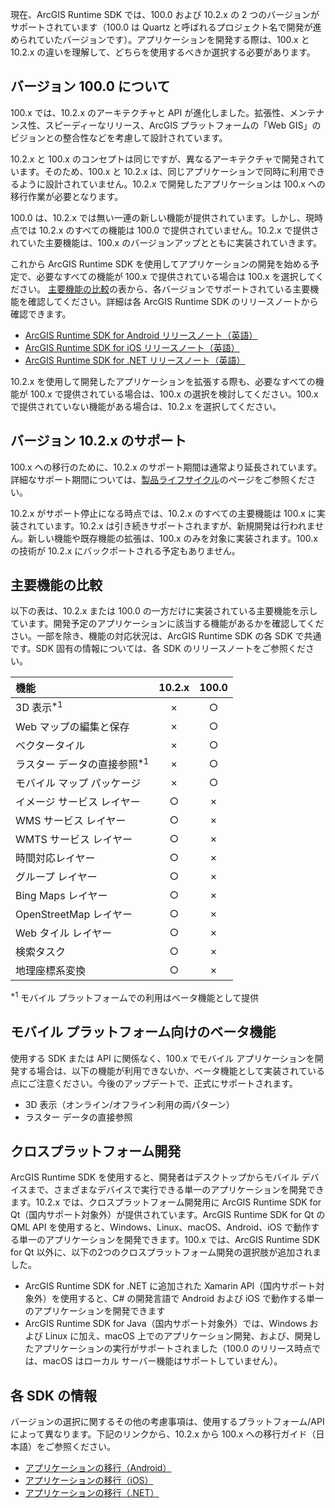 現在、ArcGIS Runtime SDK では、100.0 および 10.2.x の 2 つのバージョンがサポートされています（100.0 は Quartz と呼ばれるプロジェクト名で開発が進められていたバージョンです）。アプリケーションを開発する際は、100.x と 10.2.x の違いを理解して、どちらを使用するべきか選択する必要があります。

## バージョン 100.0 について

100.x では、10.2.x のアーキテクチャと API が進化しました。拡張性、メンテナンス性、スピーディーなリリース、ArcGIS プラットフォームの「Web GIS」のビジョンとの整合性などを考慮して設計されています。

10.2.x と 100.x のコンセプトは同じですが、異なるアーキテクチャで開発されています。そのため、100.x と 10.2.x は、同じアプリケーションで同時に利用できるように設計されていません。10.2.x で開発したアプリケーションは 100.x への移行作業が必要となります。

100.0 は、10.2.x では無い一連の新しい機能が提供されています。しかし、現時点では 10.2.x のすべての機能は 100.0 で提供されていません。10.2.x で提供されていた主要機能は、100.x のバージョンアップとともに実装されていきます。

これから ArcGIS Runtime SDK を使用してアプリケーションの開発を始める予定で、必要なすべての機能が 100.x で提供されている場合は 100.x を選択してください。
[主要機能の比較](#主要機能の比較)の表から、各バージョンでサポートされている主要機能を確認してください。詳細は各 ArcGIS Runtime SDK のリリースノートから確認できます。

* [ArcGIS Runtime SDK for Android リリースノート（英語）](https://developers.arcgis.com/android/latest/guide/release-notes.htm)
* [ArcGIS Runtime SDK for iOS リリースノート（英語）](https://developers.arcgis.com/ios/latest/swift/guide/release-notes.htm)
* [ArcGIS Runtime SDK for .NET リリースノート（英語）](https://developers.arcgis.com/net/latest/wpf/guide/release-notes.htm)

10.2.x を使用して開発したアプリケーションを拡張する際も、必要なすべての機能が 100.x で提供されている場合は、100.x の選択を検討してください。100.x で提供されていない機能がある場合は、10.2.x を選択してください。

## バージョン 10.2.x のサポート
100.x への移行のために、10.2.x のサポート期間は通常より延長されています。詳細なサポート期間については、[製品ライフサイクル](https://www.esrij.com/services/product-lifecycles/)のページをご参照ください。

10.2.x がサポート停止になる時点では、10.2.x のすべての主要機能は 100.x に実装されています。10.2.x は引き続きサポートされますが、新規開発は行われません。新しい機能や既存機能の拡張は、100.x のみを対象に実装されます。100.x の技術が 10.2.x にバックポートされる予定もありません。

## 主要機能の比較
以下の表は、10.2.x または 100.0 の一方だけに実装されている主要機能を示しています。開発予定のアプリケーションに該当する機能があるかを確認してください。一部を除き、機能の対応状況は、ArcGIS Runtime SDK の各 SDK で共通です。SDK 固有の情報については、各 SDK のリリースノートをご参照ください。

| 機能 | 10.2.x | 100.0 |
|:-----|:-----:|:-----:|
| 3D 表示<sup>*1</sup> | × | ○ |
| Web マップの編集と保存 | × | ○ |
| ベクタータイル | × | ○ |
| ラスター データの直接参照<sup>*1</sup> | × | ○ |
| モバイル マップ パッケージ | × | ○ |
| イメージ サービス レイヤー | ○ | × |
| WMS サービス レイヤー | ○ | × |
| WMTS サービス レイヤー | ○ | × |
| 時間対応レイヤー | ○ | × |
| グループ レイヤー | ○ | × |
| Bing Maps レイヤー | ○ | × |
| OpenStreetMap レイヤー | ○ | × |
| Web タイル レイヤー| ○ | × |
| 検索タスク | ○ | × |
| 地理座標系変換 | ○ | × |

<sup>*1</sup> モバイル プラットフォームでの利用はベータ機能として提供

## モバイル プラットフォーム向けのベータ機能
使用する SDK または API に関係なく、100.x でモバイル アプリケーションを開発する場合は、以下の機能が利用できないか、ベータ機能として実装されている点にご注意ください。今後のアップデートで、正式にサポートされます。

* 3D 表示（オンライン/オフライン利用の両パターン）
* ラスター データの直接参照

## クロスプラットフォーム開発
ArcGIS Runtime SDK を使用すると、開発者はデスクトップからモバイル デバイスまで、さまざまなデバイスで実行できる単一のアプリケーションを開発できます。10.2.x では、クロスプラットフォーム開発用に ArcGIS Runtime SDK for Qt（国内サポート対象外）が提供されています。ArcGIS Runtime SDK for Qt の QML API を使用すると、Windows、Linux、macOS、Android、iOS で動作する単一のアプリケーションを開発できます。100.x では、ArcGIS Runtime SDK for Qt 以外に、以下の2つのクロスプラットフォーム開発の選択肢が追加されました。

* ArcGIS Runtime SDK for .NET に追加された Xamarin API（国内サポート対象外）を使用すると、C# の開発言語で Android および iOS で動作する単一のアプリケーションを開発できます
* ArcGIS Runtime SDK for Java（国内サポート対象外）では、Windows および Linux に加え、macOS 上でのアプリケーション開発、および、開発したアプリケーションの実行がサポートされました（100.0 のリリース時点では、macOS はローカル サーバー機能はサポートしていません）。

## 各 SDK の情報
バージョンの選択に関するその他の考慮事項は、使用するプラットフォーム/API によって異なります。下記のリンクから、10.2.x から 100.x への移行ガイド（日本語）をご参照ください。

* [アプリケーションの移行（Android）](../android/migration-android-100.x/)
* [アプリケーションの移行（iOS）](../ios/migration-ios-100.x/)
* [アプリケーションの移行（.NET）](../dotnet/migration-dotnet-100.x/)
